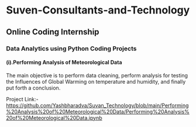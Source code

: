 # Suven-Consultants-and-Technology
## Online Coding Internship

### Data Analytics using Python Coding Projects
#### (i).Performing Analysis of Meteorological Data

The main objective is to perform data cleaning, perform analysis for testing the Influences of Global Warming on temperature and humidity, and finally put forth a conclusion.

Project Link:-https://github.com/Yashbharadva/Suvan_Technology/blob/main/Performing%20Analysis%20of%20Meteorological%20Data/Performing%20Analysis%20of%20Meteorological%20Data.ipynb
